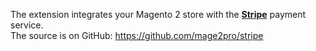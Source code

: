 The extension integrates your Magento 2 store with the **[Stripe](https://stripe.com)** payment service.
<br/>The source is on GitHub: https://github.com/mage2pro/stripe